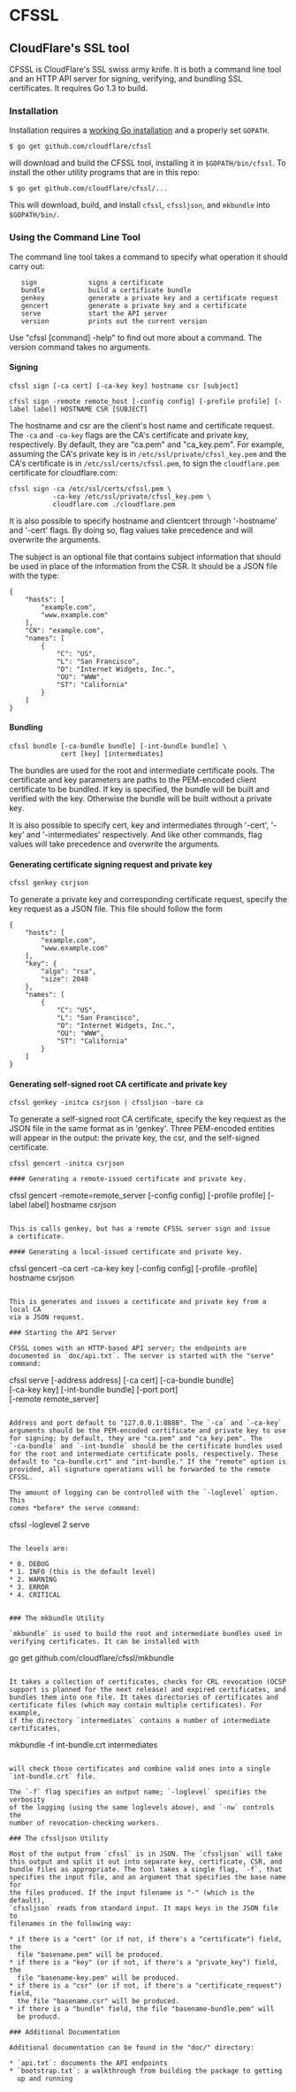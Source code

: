 # CFSSL
## CloudFlare's SSL tool

CFSSL is CloudFlare's SSL swiss army knife. It is both a command line
tool and an HTTP API server for signing, verifying, and bundling SSL
certificates. It requires Go 1.3 to build.

### Installation

Installation requires a [working Go
installation](http://golang.org/doc/install) and a properly set `GOPATH`.

```
$ go get github.com/cloudflare/cfssl
```

will download and build the CFSSL tool, installing it in
`$GOPATH/bin/cfssl`. To install the other utility programs that are in
this repo:

```
$ go get github.com/cloudflare/cfssl/...
```

This will download, build, and install `cfssl`, `cfssljson`, and
`mkbundle` into `$GOPATH/bin/`.


### Using the Command Line Tool

The command line tool takes a command to specify what operation it
should carry out:

       sign             signs a certificate
       bundle           build a certificate bundle
       genkey           generate a private key and a certificate request
       gencert          generate a private key and a certificate
       serve            start the API server
       version          prints out the current version

Use "cfssl [command] -help" to find out more about a command.
The version command takes no arguments.

#### Signing

```
cfssl sign [-ca cert] [-ca-key key] hostname csr [subject]
```
```
cfssl sign -remote remote_host [-config config] [-profile profile] [-label label] HOSTNAME CSR [SUBJECT]
```

The hostname and csr are the client's host name and certificate
request. The `-ca` and `-ca-key` flags are the CA's certificate
and private key, respectively. By default, they are "ca.pem" and
"ca_key.pem".  For example, assuming the CA's private key is in
`/etc/ssl/private/cfssl_key.pem` and the CA's certificate is in
`/etc/ssl/certs/cfssl.pem`, to sign the `cloudflare.pem` certificate
for cloudflare.com:

```
cfssl sign -ca /etc/ssl/certs/cfssl.pem \
           -ca-key /etc/ssl/private/cfssl_key.pem \
           cloudflare.com ./cloudflare.pem
```

It is also possible to specify hostname and clientcert through '-hostname'
and '-cert' flags. By doing so, flag values take precedence and will
overwrite the arguments.

The subject is an optional file that contains subject information that
should be used in place of the information from the CSR. It should be
a JSON file with the type:

```
{
    "hosts": [
        "example.com",
        "www.example.com"
    ],
    "CN": "example.com",
    "names": [
        {
            "C": "US",
            "L": "San Francisco",
            "O": "Internet Widgets, Inc.",
            "OU": "WWW",
            "ST": "California"
        }
    ]
}
```

#### Bundling

```
cfssl bundle [-ca-bundle bundle] [-int-bundle bundle] \
             cert [key] [intermediates]
```

The bundles are used for the root and intermediate certificate
pools. The certificate and key parameters are paths to the
PEM-encoded client certificate to be bundled. If key is specified,
the bundle will be built and verified with the key. Otherwise the bundle
will be built without a private key.

It is also possible to specify cert, key and intermediates through '-cert',
'-key' and '-intermediates' respectively. And like other commands, flag
values will take precedence and overwrite the arguments.

#### Generating certificate signing request and private key

```
cfssl genkey csrjson
```

To generate a private key and corresponding certificate request, specify
the key request as a JSON file. This file should follow the form

```
{
    "hosts": [
        "example.com",
        "www.example.com"
    ],
    "key": {
        "algo": "rsa",
        "size": 2048
    },
    "names": [
        {
            "C": "US",
            "L": "San Francisco",
            "O": "Internet Widgets, Inc.",
            "OU": "WWW",
            "ST": "California"
        }
    ]
}
```

#### Generating self-signed root CA certificate and private key

```
cfssl genkey -initca csrjson | cfssljson -bare ca
```

To generate a self-signed root CA certificate, specify the key request as
the JSON file in the same format as in 'genkey'. Three PEM-encoded entities
will appear in the output: the private key, the csr, and the self-signed
certificate.

```
cfssl gencert -initca csrjson

#### Generating a remote-issued certificate and private key.

```
cfssl gencert -remote=remote_server [-config config] [-profile profile] [-label label] hostname csrjson
```

This is calls genkey, but has a remote CFSSL server sign and issue
a certificate.

#### Generating a local-issued certificate and private key.

```
cfssl gencert -ca cert -ca-key key [-config config] [-profile -profile] hostname csrjson
```

This is generates and issues a certificate and private key from a local CA
via a JSON request.

### Starting the API Server

CFSSL comes with an HTTP-based API server; the endpoints are
documented in `doc/api.txt`. The server is started with the "serve"
command:

```
cfssl serve [-address address] [-ca cert] [-ca-bundle bundle] \
            [-ca-key key] [-int-bundle bundle] [-port port]   \
            [-remote remote_server]
```

Address and port default to "127.0.0.1:8888". The `-ca` and `-ca-key`
arguments should be the PEM-encoded certificate and private key to use
for signing; by default, they are "ca.pem" and "ca_key.pem". The
`-ca-bundle` and `-int-bundle` should be the certificate bundles used
for the root and intermediate certificate pools, respectively. These
default to "ca-bundle.crt" and "int-bundle." If the "remote" option is
provided, all signature operations will be forwarded to the remote CFSSL.

The amount of logging can be controlled with the `-loglevel` option. This
comes *before* the serve command:

```
cfssl -loglevel 2 serve
```

The levels are:

* 0. DEBUG
* 1. INFO (this is the default level)
* 2. WARNING
* 3. ERROR
* 4. CRITICAL


### The mkbundle Utility

`mkbundle` is used to build the root and intermediate bundles used in
verifying certificates. It can be installed with

```
go get github.com/cloudflare/cfssl/mkbundle
```

It takes a collection of certificates, checks for CRL revocation (OCSP
support is planned for the next release) and expired certificates, and
bundles them into one file. It takes directories of certificates and
certificate files (which may contain multiple certificates). For example,
if the directory `intermediates` contains a number of intermediate
certificates,

```
mkbundle -f int-bundle.crt intermediates
```

will check those certificates and combine valid ones into a single
`int-bundle.crt` file.

The `-f` flag specifies an output name; `-loglevel` specifies the verbosity
of the logging (using the same loglevels above), and `-nw` controls the
number of revocation-checking workers.

### The cfssljson Utility

Most of the output from `cfssl` is in JSON. The `cfssljson` will take
this output and split it out into separate key, certificate, CSR, and
bundle files as appropriate. The tool takes a single flag, `-f`, that
specifies the input file, and an argument that specifies the base name for
the files produced. If the input filename is "-" (which is the default),
`cfssljson` reads from standard input. It maps keys in the JSON file to
filenames in the following way:

* if there is a "cert" (or if not, if there's a "certificate") field, the
  file "basename.pem" will be produced.
* if there is a "key" (or if not, if there's a "private_key") field, the
  file "basename-key.pem" will be produced.
* if there is a "csr" (or if not, if there's a "certificate_request") field,
  the file "basename.csr" will be produced.
* if there is a "bundle" field, the file "basename-bundle.pem" will
  be producd.

### Additional Documentation

Additional documentation can be found in the "doc/" directory:

* `api.txt`: documents the API endpoints
* `bootstrap.txt`: a walkthrough from building the package to getting
  up and running
